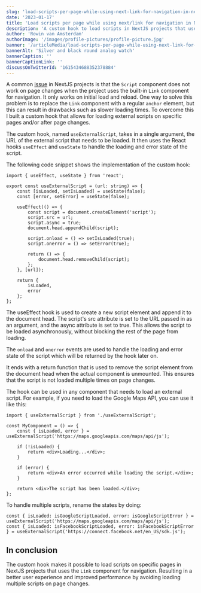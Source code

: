 ```yaml
---
slug: 'load-scripts-per-page-while-using-next-link-for-navigation-in-nextjs'
date: '2023-01-17'
title: 'Load scripts per page while using next/link for navigation in NextJS'
description: 'A custom hook to load scripts in NextJS projects that uses the built-in Link component.'
author: 'Rowin van Amsterdam'
authorImage: '/images/profile-pictures/profile-picture.jpg'
banner: '/articleMedia/load-scripts-per-page-while-using-next-link-for-navigation-in-nextjs/compass.jpg'
bannerAlt: 'Silver and black round analog watch'
bannerCaption: ''
bannerCaptionLink: ''
discussOnTwitterId: '1615434688352378884'
---
```


A common [issue](https://github.com/vercel/next.js/discussions/17919) in NextJS projects is that the `Script` component does not work on page changes when the project uses the built-in `Link` component for navigation. It only works on initial load and reload. One way to solve this problem is to replace the `Link` component with a regular `anchor` element, but this can result in drawbacks such as slower loading times. To overcome this I built a custom hook that allows for loading external scripts on specific pages and/or after page changes.

The custom hook, named `useExternalScript`, takes in a single argument, the URL of the external script that needs to be loaded. It then uses the React hooks `useEffect` and `useState` to handle the loading and error state of the script.

The following code snippet shows the implementation of the custom hook:

```tsx
import { useEffect, useState } from 'react';

export const useExternalScript = (url: string) => {
    const [isLoaded, setIsLoaded] = useState(false);
    const [error, setError] = useState(false);

    useEffect(() => {
        const script = document.createElement('script');
        script.src = url;
        script.async = true;
        document.head.appendChild(script);

        script.onload = () => setIsLoaded(true);
        script.onerror = () => setError(true);

        return () => {
            document.head.removeChild(script);
        };
    }, [url]);

    return {
        isLoaded,
        error
    };
};
```

The useEffect hook is used to create a new script element and append it to the document head. The script's src attribute is set to the URL passed in as an argument, and the async attribute is set to true. This allows the script to be loaded asynchronously, without blocking the rest of the page from loading.

The `onload` and `onerror` events are used to handle the loading and error state of the script which will be returned by the hook later on.

It ends with a return function that is used to remove the script element from the document head when the actual component is unmounted. This ensures that the script is not loaded multiple times on page changes.

The hook can be used in any component that needs to load an external script. For example, if you need to load the Google Maps API, you can use it like this:

```tsx
import { useExternalScript } from './useExternalScript';

const MyComponent = () => {
    const { isLoaded, error } = useExternalScript('https://maps.googleapis.com/maps/api/js');

    if (!isLoaded) {
        return <div>Loading...</div>;
    }

    if (error) {
        return <div>An error occurred while loading the script.</div>;
    }

    return <div>The script has been loaded.</div>;
};
```

 To handle multiple scripts, rename the states by doing: 
 ```tsx 
 const { isLoaded: isGoogleScriptLoaded, error: isGoogleScriptError } = useExternalScript('https://maps.googleapis.com/maps/api/js');
 const { isLoaded: isFacebookScriptLoaded, error: isFacebookScriptError } = useExternalScript('https://connect.facebook.net/en_US/sdk.js');
 ```

## In conclusion
The custom hook makes it possible to load scripts on specific pages in NextJS projects that uses the `Link` component for navigation. Resulting in a better user experience and improved performance by avoiding loading multiple scripts on page changes.